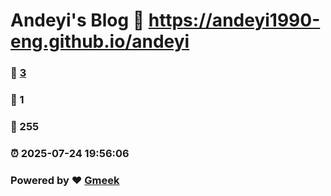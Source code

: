 # Andeyi's Blog :link: https://andeyi1990-eng.github.io/andeyi 
### :page_facing_up: [3](https://andeyi1990-eng.github.io/andeyi/tag.html) 
### :speech_balloon: 1 
### :hibiscus: 255 
### :alarm_clock: 2025-07-24 19:56:06 
### Powered by :heart: [Gmeek](https://github.com/Meekdai/Gmeek)

